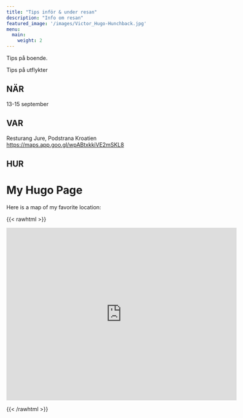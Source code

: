 ```yaml
---
title: "Tips inför & under resan"
description: "Info om resan"
featured_image: '/images/Victor_Hugo-Hunchback.jpg'
menu:
  main:
    weight: 2
---
```

Tips på boende.

Tips på utflykter

## NÄR
13-15 september
## VAR
Resturang Jure, Podstrana Kroatien
https://maps.app.goo.gl/wpABtxkkiVE2mSKL8

## HUR

# My Hugo Page

Here is a map of my favorite location:

{{< rawhtml >}}

<iframe src="https://www.google.com/maps/embed?pb=!1m18!1m12!1m3!1d2894.959259229344!2d16.5556665!3d43.4823206!2m3!1f0!2f0!3f0!3m2!1i1024!2i768!4f13.1!3m3!1m2!1s0x134a9f91887a0329%3A0x591ee07caccffa10!2sRestaurant%20Jure!5e0!3m2!1ssv!2sse!4v1704747458978!5m2!1ssv!2sse" width="600" height="450" style="border:0;" allowfullscreen="" loading="lazy" referrerpolicy="no-referrer-when-downgrade"></iframe>

{{< /rawhtml >}}
